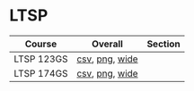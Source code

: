 # LTSP

| Course | Overall | Section |
| ------ | ------- | ------- |
| LTSP 123GS | [csv](https://github.com/UCSD-Historical-Enrollment-Data/2024Summer1/blob/main/overall/LTSP%20123GS.csv), [png](https://raw.githubusercontent.com/UCSD-Historical-Enrollment-Data/2024Summer1/main/plot_overall/LTSP%20123GS.png), [wide](https://raw.githubusercontent.com/UCSD-Historical-Enrollment-Data/2024Summer1/main/plot_overall_wide/LTSP%20123GS.png) |  |
| LTSP 174GS | [csv](https://github.com/UCSD-Historical-Enrollment-Data/2024Summer1/blob/main/overall/LTSP%20174GS.csv), [png](https://raw.githubusercontent.com/UCSD-Historical-Enrollment-Data/2024Summer1/main/plot_overall/LTSP%20174GS.png), [wide](https://raw.githubusercontent.com/UCSD-Historical-Enrollment-Data/2024Summer1/main/plot_overall_wide/LTSP%20174GS.png) |  |
